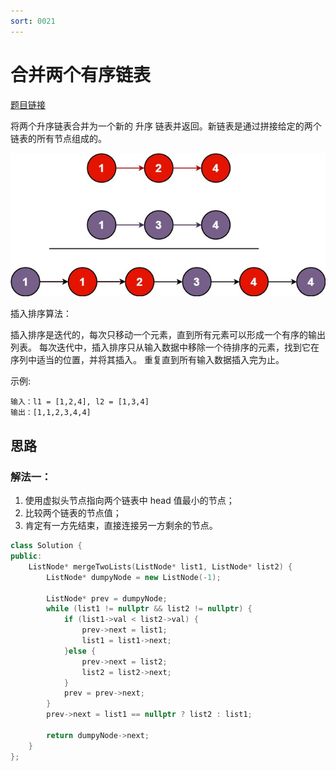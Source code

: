 ```yaml
---
sort: 0021
---
```


# 合并两个有序链表

[题目链接](https://leetcode-cn.com/problems/merge-two-sorted-lists/)

将两个升序链表合并为一个新的 升序 链表并返回。新链表是通过拼接给定的两个链表的所有节点组成的。 

![20220112192841-2022-01-12-19-28-42](https://raw.githubusercontent.com/ironartisan/picRepo/main/20220112192841-2022-01-12-19-28-42.png)

插入排序算法：

插入排序是迭代的，每次只移动一个元素，直到所有元素可以形成一个有序的输出列表。
每次迭代中，插入排序只从输入数据中移除一个待排序的元素，找到它在序列中适当的位置，并将其插入。
重复直到所有输入数据插入完为止。


示例:
```
输入：l1 = [1,2,4], l2 = [1,3,4]
输出：[1,1,2,3,4,4]
```


## 思路

### 解法一：

1. 使用虚拟头节点指向两个链表中 head 值最小的节点；
2. 比较两个链表的节点值；
3. 肯定有一方先结束，直接连接另一方剩余的节点。

```c++
class Solution {
public:
    ListNode* mergeTwoLists(ListNode* list1, ListNode* list2) {
        ListNode* dumpyNode = new ListNode(-1);

        ListNode* prev = dumpyNode;
        while (list1 != nullptr && list2 != nullptr) {
            if (list1->val < list2->val) {
                prev->next = list1;
                list1 = list1->next;
            }else {
                prev->next = list2;
                list2 = list2->next;
            }
            prev = prev->next;
        }
        prev->next = list1 == nullptr ? list2 : list1;

        return dumpyNode->next;
    }
};
```

